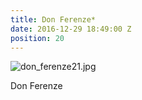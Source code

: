```yaml
---
title: Don Ferenze*
date: 2016-12-29 18:49:00 Z
position: 20
---
```


![don_ferenze21.jpg](/uploads/don_ferenze21.jpg)

Don Ferenze